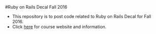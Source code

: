 #Ruby on Rails Decal Fall 2016
* This repository is to post code related to Ruby on Rails Decal for Fall 2016.  
* Click [here][1] for course website and information.

[1]: http://www.railsdecal.com/

